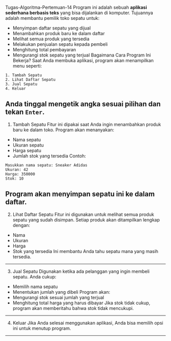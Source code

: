 Tugas-Algoritma-Pertemuan-14
Program ini adalah sebuah **aplikasi sederhana berbasis teks** yang bisa dijalankan di komputer. Tujuannya adalah membantu pemilik toko sepatu untuk:
* Menyimpan daftar sepatu yang dijual
* Menambahkan produk baru ke dalam daftar
* Melihat semua produk yang tersedia
* Melakukan penjualan sepatu kepada pembeli
* Menghitung total pembayaran
* Mengurangi stok sepatu yang terjual
Bagaimana Cara Program Ini Bekerja?
Saat Anda membuka aplikasi, program akan menampilkan menu seperti:
```
1. Tambah Sepatu  
2. Lihat Daftar Sepatu  
3. Jual Sepatu  
4. Keluar
```
Anda tinggal mengetik **angka sesuai pilihan** dan tekan `Enter`.
---
1. Tambah Sepatu
Fitur ini dipakai saat Anda ingin menambahkan produk baru ke dalam toko.
Program akan menanyakan:
* Nama sepatu
* Ukuran sepatu
* Harga sepatu
* Jumlah stok yang tersedia
Contoh:
```
Masukkan nama sepatu: Sneaker Adidas  
Ukuran: 42  
Harga: 350000  
Stok: 10
```
Program akan menyimpan sepatu ini ke dalam daftar.
---
2. Lihat Daftar Sepatu
Fitur ini digunakan untuk melihat semua produk sepatu yang sudah disimpan.
Setiap produk akan ditampilkan lengkap dengan:
* Nama
* Ukuran
* Harga
* Stok yang tersedia
Ini membantu Anda tahu sepatu mana yang masih tersedia.
---
3. Jual Sepatu
Digunakan ketika ada pelanggan yang ingin membeli sepatu.
Anda cukup:
* Memilih nama sepatu
* Menentukan jumlah yang dibeli
Program akan:
* Mengurangi stok sesuai jumlah yang terjual
* Menghitung total harga yang harus dibayar
Jika stok tidak cukup, program akan memberitahu bahwa stok tidak mencukupi.
---
4. Keluar
Jika Anda selesai menggunakan aplikasi, Anda bisa memilih opsi ini untuk menutup program.
---
